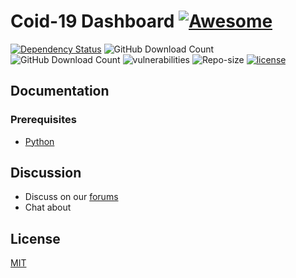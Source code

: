 
# Coid-19 Dashboard [![Awesome](https://cdn.rawgit.com/sindresorhus/awesome/d7305f38d29fed78fa85652e3a63e154dd8e8829/media/badge.svg)](https://github.com/harshinivarma/Covid-19-Dashboard-)     

[![Dependency Status](https://david-dm.org/atom/atom.svg)](https://david-dm.org/atom/atom)
![GitHub Download Count](https://img.shields.io/badge/downloads-13-green.svg)
![GitHub Download Count](https://img.shields.io/github/issues/spiniza/cyber-proxy)
![vulnerabilities](https://img.shields.io/snyk/vulnerabilities/github/spiniza/cyber-proxy)
![Repo-size](https://img.shields.io/github/repo-size/harshinivarma/Covid-19-Dashboard-)
[![license](https://img.shields.io/github/license/spiniza/cyber-proxy.svg?style=flat-square)](https://github.com/spiniza/cyber-proxy/blob/master/LICENSE)


## Documentation

### Prerequisites

- [Python](https://www.python.org/downloads)

## Discussion

* Discuss  on our [forums]()
* Chat about 

## License

[MIT](https://github.com/spiniza/cyber-proxy/blob/master/LICENSE.md)
